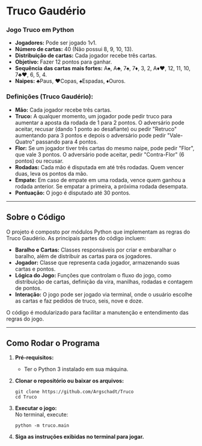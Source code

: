# Truco Gaudério

 ### Jogo Truco em Python

- **Jogadores:** Pode ser jogado 1v1.
- **Número de cartas:** 40 (Não possui 8, 9, 10, 13).
- **Distribuição de cartas:** Cada jogador recebe três cartas.
- **Objetivo:** Fazer 12 pontos para ganhar.
- **Sequência das cartas mais fortes:** A♠, A♣, 7♠, 7♦, 3, 2, A♦♥, 12, 11, 10, 7♣♥, 6, 5, 4.
- **Naipes:** ♣Paus, ♥Copas, ♠Espadas, ♦Ouros.

 ### Definições (Truco Gaudério):

- **Mão:** Cada jogador recebe três cartas.
- **Truco:** A qualquer momento, um jogador pode pedir truco para aumentar a aposta da rodada de 1 para 2 pontos. O adversário pode aceitar, recusar (dando 1 ponto ao desafiante) ou pedir "Retruco" aumentando para 3 pontos e depois o adversário pode pedir "Vale-Quatro" passando para 4 pontos.
- **Flor:** Se um jogador tiver três cartas do mesmo naipe, pode pedir "Flor", que vale 3 pontos. O adversário pode aceitar, pedir "Contra-Flor" (6 pontos) ou recusar.
- **Rodadas:** Cada mão é disputada em até três rodadas. Quem vencer duas, leva os pontos da mão.
- **Empate:** Em caso de empate em uma rodada, vence quem ganhou a rodada anterior. Se empatar a primeira, a próxima rodada desempata.
- **Pontuação:** O jogo é disputado até 30 pontos.

---

## Sobre o Código

O projeto é composto por módulos Python que implementam as regras do Truco Gaudério. As principais partes do código incluem:

- **Baralho e Cartas:** Classes responsáveis por criar e embaralhar o baralho, além de distribuir as cartas para os jogadores.
- **Jogador:** Classe que representa cada jogador, armazenando suas cartas e pontos.
- **Lógica do Jogo:** Funções que controlam o fluxo do jogo, como distribuição de cartas, definição da vira, manilhas, rodadas e contagem de pontos.
- **Interação:** O jogo pode ser jogado via terminal, onde o usuário escolhe as cartas e faz pedidos de truco, seis, nove e doze.

O código é modularizado para facilitar a manutenção e entendimento das regras do jogo.

---

## Como Rodar o Programa

1. **Pré-requisitos:**  
   - Ter o Python 3 instalado em sua máquina.

2. **Clonar o repositório ou baixar os arquivos:**  
   ```
   git clone https://github.com/Argschadt/Truco
   cd Truco
   ```

3. **Executar o jogo:**  
   No terminal, execute:
   ```
   python -m truco.main
   ```

4. **Siga as instruções exibidas no terminal para jogar.**
